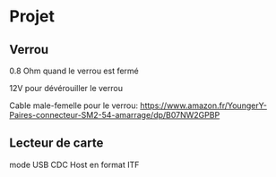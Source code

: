 # Projet

## Verrou
  
  0.8 Ohm quand le verrou est fermé
  
  12V pour dévérouiller le verrou
  
  Cable male-femelle pour le verrou:
  https://www.amazon.fr/YoungerY-Paires-connecteur-SM2-54-amarrage/dp/B07NW2GPBP
  
## Lecteur de carte

  mode USB CDC Host en format ITF
